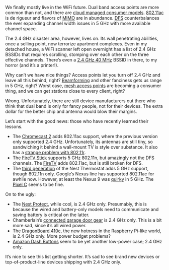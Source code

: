 <!--# set var="title" value="Hall of 2.4 GHz Shame, 2016 Edition" -->
<!--# set var="date" value="February 1, 2016" -->

<!--# include file="include/top.html" -->

We finally mostly live in the WiFi future. Dual band access points are more common than not, and there are [cloud managed consumer models](https://on.google.com/hub/). [802.11ac](https://en.m.wikipedia.org/wiki/IEEE_802.11ac) is de rigueur and flavors of [MIMO](https://en.m.wikipedia.org/wiki/MIMO) are in abundance. [DFS](https://en.m.wikipedia.org/wiki/IEEE_802.11h-2003) counterbalances the ever expanding channel width issues in 5 GHz with more available channel space.

The 2.4 GHz disaster area, however, lives on. Its wall penetrating abilities, once a selling point, now terrorize apartment complexes. Even in my detached house, a WiFi scanner left open overnight has a list of 2.4 GHz BSSIDs that requires scrolling, stomping over each other on the three effective channels. There’s even a [2.4 GHz 40 MHz](http://www.smallnetbuilder.com/wireless/wireless-features/31743-bye-bye-40-mhz-mode-in-24-ghz-part-1) BSSID in there, to my horror (and it’s a printer!).

Why can’t we have nice things? Access points let you turn off 2.4 GHz and leave all this behind, right? [Beamforming](https://en.m.wikipedia.org/wiki/Beamforming) and other fanciness gets us range in 5 GHz, right? Worst case, [mesh access points](https://www.eero.com/) are becoming a consumer thing, and we can get stations close to every client, right?

Wrong. Unfortunately, there are still device manufacturers out there who think that dual band is only for fancy people, not for their devices. The extra dollar for the better chip and antenna would blow their margins.

Let’s start with the good news: those who have recently learned their lessons.

* The [Chromecast 2](https://www.google.com/intl/en_us/chromecast/tv/) adds 802.11ac support, where the previous version only supported 2.4 GHz. Unfortunately, its antennas are still tiny, so sandwiching it behind a wall-mount TV is style over substance. It also has a [strange problem with 802.11r](https://code.google.com/p/google-cast-sdk/issues/detail?id=676).
* The [FireTV Stick](http://www.amazon.com/Amazon-W87CUN-Fire-TV-Stick/dp/B00GDQ0RMG) supports 5 GHz 802.11n, but amazingly not the DFS channels. The [FireTV](http://www.amazon.com/gp/product/B00U3FPN4U) adds 802.11ac, but is still broken for DFS.
* The [third generation](http://www.amazon.com/Nest-Learning-Thermostat-3rd-Generation/dp/B0131RG6VK) of the Nest Thermostat adds 5 GHz support, though 802.11n only.
Google’s Nexus line has supported 802.11ac for awhile now. However, at least the Nexus 9 was [quirky](https://productforums.google.com/forum/#!topic/nexus/_dOk9Jfv9CA) in 5 GHz. The [Pixel C](https://pixel.google.com/pixel-c/) seems to be fine.

On to the ugly:

* The [Nest Protect](https://nest.com/support/article/Nest-Protect-2nd-generation-system-requirements-and-technical-specifications), while cool, is 2.4 GHz only. Presumably, this is because the wired and battery-only models need to communicate and saving battery is critical on the latter.
* Chamberlain’s [connected garage door gear](http://chamberlain.custhelp.com/app/answers/detail/a_id/6067/~/why-wont-the-wi-fi-garage-door-opener-or-myq-garage-%28wi-fi-hub%29-connect-to-my) is 2.4 GHz only. This is a bit more sad, since it’s all wired power.
* The [DragonBoard 410c](https://developer.qualcomm.com/hardware/dragonboard-410c), the new hotness in the Raspberry Pi-like world, is 2.4 GHz only. More power budget problems?
* [Amazon Dash Buttons](https://www.amazon.com/oc/dash-button) seem to be yet another low-power case; 2.4 GHz only.

It’s nice to see this list getting shorter. It’s sad to see brand new devices or top-of-product-line devices shipping with 2.4 GHz only.

<!--# include file="include/bottom.html" -->
